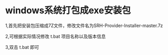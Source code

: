 # windows系统打包成exe安装包


1,首先把安装包压缩成7Z文件，修改文件名为SRH-Provider-Installer-master.7z

2,可根据实际情况修改 t.bat 项目名称以及版本信息

3,双击 t.bat 即可
